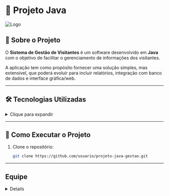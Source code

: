 # 📌 Projeto Java 

![Logo](./img/logoProjeto.png)

## 📖 Sobre o Projeto
O **Sistema de Gestão de Visitantes** é um software desenvolvido em **Java** com o objetivo de facilitar o gerenciamento de informações dos visitantes.  

A aplicação tem como propósito fornecer uma solução simples, mas extensível, que poderá evoluir para incluir relatórios, integração com banco de dados e interface gráfica/web.

---

## 🛠 Tecnologias Utilizadas
<details>
  <summary>Clique para expandir</summary>

- <img src="https://img.shields.io/badge/Java-ED8B00?style=for-the-badge&logo=java&logoColor=white" />
- <img src="https://img.shields.io/badge/GitHub-100000?style=for-the-badge&logo=github&logoColor=white" />
- <img src="https://img.shields.io/badge/Trello-0052CC?style=for-the-badge&logo=trello&logoColor=white" />

</details>

---

## 🚀 Como Executar o Projeto
1. Clone o repositório:
   ```bash
   git clone https://github.com/usuario/projeto-java-gestao.git

---
## Equipe
<details>
  -Ravi Barbosa
  -Pedro Gomes
  -Eduardo Rocha
  -Gabriel Calado
  -David Alves
  -Rafael Gomes
</details>
